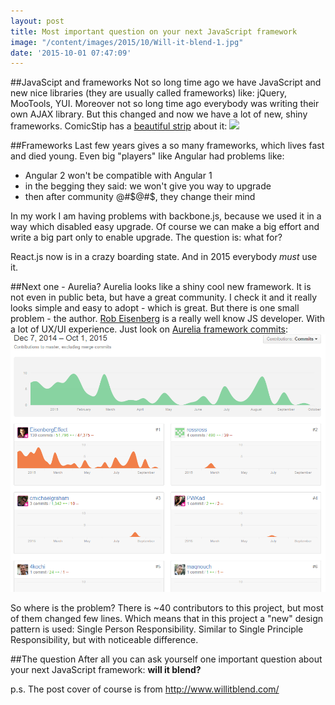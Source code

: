 ```yaml
---
layout: post
title: Most important question on your next JavaScript framework
image: "/content/images/2015/10/Will-it-blend-1.jpg"
date: '2015-10-01 07:47:09'
---
```


##JavaScipt and frameworks
Not so long time ago we have JavaScript and new nice libraries (they are usually called frameworks) like: jQuery, MooTools, YUI.
Moreover not so long time ago everybody was writing their own AJAX library.
But this changed and now we have a lot of new, shiny frameworks.
ComicStip has a [beautiful strip](http://www.commitstrip.com/en/2015/09/16/how-to-choose-the-right-javascript-framework/) about it:
![](http://www.commitstrip.com/wp-content/uploads/2015/09/Strip-Prendre-le-train-en-marche-650-finalenglish1.jpg)

##Frameworks
Last few years gives a so many frameworks, which lives fast and died young. Even big "players" like Angular had problems like:
- Angular 2 won't be compatible with Angular 1
- in the begging they said: we won't give you way to upgrade
- then after community @#$@#$, they change their mind

In my work I am having problems with backbone.js, because we used it in a way which disabled easy upgrade. Of course we can make a big effort and write a big part only to enable upgrade. The question is: what for?

React.js now is in a crazy boarding state. And in 2015 everybody *must* use it.

##Next one - Aurelia?
Aurelia looks like a shiny cool new framework. It is not even in public beta, but have a great community. I check it and it really looks simple and easy to adopt - which is great. But there is one small problem - the author. [Rob Eisenberg](https://github.com/EisenbergEffect)  is a really well know JS developer. With a lot of UX/UI experience. Just look on [Aurelia framework commits](https://github.com/aurelia/framework/graphs/contributors):
![](/content/images/2015/10/aurelia-github.png)

So where is the problem? There is ~40 contributors to this project, but most of them changed few lines. Which means that in this project a "new" design pattern is used: Single Person Responsibility. Similar to Single Principle Responsibility, but with noticeable difference.

##The question
After all you can ask yourself one important question about your next JavaScript framework: **will it blend?** 

p.s. The post cover of course is from http://www.willitblend.com/